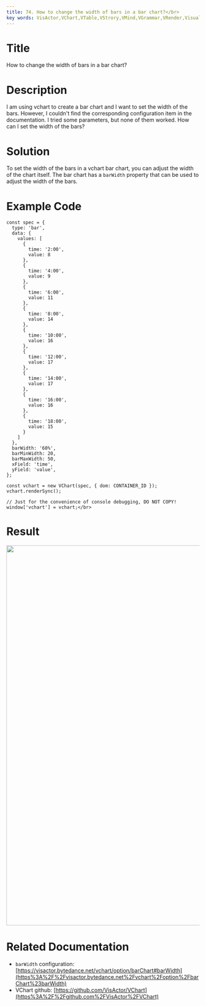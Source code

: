 ```yaml
---
title: 74. How to change the width of bars in a bar chart?</br>
key words: VisActor,VChart,VTable,VStrory,VMind,VGrammar,VRender,Visualization,Chart,Data,Table,Graph,Gis,LLM
---
```

# Title

How to change the width of bars in a bar chart?</br>
# Description

I am using vchart to create a bar chart and I want to set the width of the bars. However, I couldn't find the corresponding configuration item in the documentation. I tried some parameters, but none of them worked. How can I set the width of the bars?</br>
# Solution

To set the width of the bars in a vchart bar chart, you can adjust the width of the chart itself. The bar chart has a `barWidth` property that can be used to adjust the width of the bars.</br>
# Example Code

```
const spec = {
  type: 'bar',
  data: {
    values: [
      {
        time: '2:00',
        value: 8
      },
      {
        time: '4:00',
        value: 9
      },
      {
        time: '6:00',
        value: 11
      },
      {
        time: '8:00',
        value: 14
      },
      {
        time: '10:00',
        value: 16
      },
      {
        time: '12:00',
        value: 17
      },
      {
        time: '14:00',
        value: 17
      },
      {
        time: '16:00',
        value: 16
      },
      {
        time: '18:00',
        value: 15
      }
    ]
  },
  barWidth: '60%',
  barMinWidth: 20,
  barMaxWidth: 50,
  xField: 'time',
  yField: 'value',
};

const vchart = new VChart(spec, { dom: CONTAINER_ID });
vchart.renderSync();

// Just for the convenience of console debugging, DO NOT COPY!
window['vchart'] = vchart;</br>
```
# Result

<img src='https://cdn.jsdelivr.net/gh/xuanhun/articles/visactor/img/A3gybJqQLo7vH8xV8I3cA7NknRc.gif' alt='' width='1236' height='990'>

# Related Documentation

*  `barWidth` configuration: [https://visactor.bytedance.net/vchart/option/barChart#barWidth](https%3A%2F%2Fvisactor.bytedance.net%2Fvchart%2Foption%2FbarChart%23barWidth)</br>
*  VChart github: [https://github.com/VisActor/VChart](https%3A%2F%2Fgithub.com%2FVisActor%2FVChart)</br>

